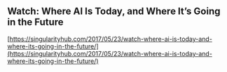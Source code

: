 ## Watch: Where AI Is Today, and Where It’s Going in the Future
  
  [https://singularityhub.com/2017/05/23/watch-where-ai-is-today-and-where-its-going-in-the-future/](https://singularityhub.com/2017/05/23/watch-where-ai-is-today-and-where-its-going-in-the-future/)